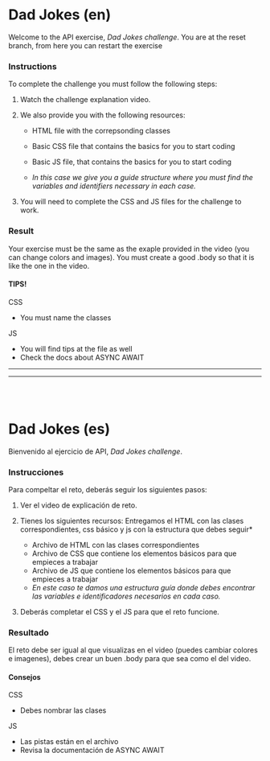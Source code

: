 # Dad Jokes (en)
Welcome to the API exercise, <i>Dad Jokes challenge</i>.
You are at the reset branch, from here you can restart the exercise 

### Instructions
To complete the challenge you must follow the following steps:

1. Watch the challenge explanation video.

2. We also provide you with the following resources: 
    * HTML file with the correpsonding classes
    * Basic CSS file that contains the basics for you to start coding
    * Basic JS file, that contains the basics for you to start coding

    * <i>In this case we give you a guide structure where you must find the variables and identifiers necessary in each case.</i>

3. You will need to complete the CSS and JS files for the challenge to work.

### Result
Your exercise must be the same as the exaple provided in the video (you can change colors and images). You must create a good .body so that it is like the one in the video.

#### TIPS!

CSS
 - You must name the classes


JS
 - You will find tips at the file as well
 - Check the docs about ASYNC AWAIT

<hr>
<hr>

<br>
<br>


# Dad Jokes (es)
Bienvenido al ejercicio de API, <i>Dad Jokes challenge</i>.

### Instrucciones

Para compeltar el reto, deberás seguir los siguientes pasos:

1. Ver el video de explicación de reto.

2. Tienes los siguientes recursos: Entregamos el HTML con las clases correspondientes, css básico y js con la estructura que debes seguir*
    * Archivo de HTML con las clases correspondientes
    * Archivo de CSS que contiene los elementos básicos para que empieces a trabajar
    * Archivo de JS que contiene los elementos básicos para que empieces a trabajar
    * <i>En este caso te damos una estructura guía donde debes encontrar las variables e identificadores necesarios en cada caso.</i>

3. Deberás completar el CSS y el JS para que el reto funcione.

### Resultado
El reto debe ser igual al que visualizas en el video (puedes cambiar colores e imagenes), debes crear un buen .body para que sea como el del video.

#### Consejos

CSS
 - Debes nombrar las clases


JS
 - Las pistas están en el archivo
 - Revisa la documentación de ASYNC AWAIT